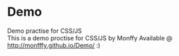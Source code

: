 # Demo
Demo practise for CSS/JS <br>
This is a demo proctise for CSS/JS by Monffy 
Available @ http://monfffy.github.io/Demo/ :)
